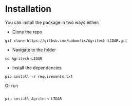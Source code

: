 # Installation

You can install the package in two ways either:

-   Clone the repo

```
git clone https://github.com/nahomfix/Agritech-LIDAR.git
```

-   Navigate to the folder

```
cd Agritech-LIDAR
```

-   Install the dependencies

```
pip install -r requirements.txt
```

Or run

```

pip install Agritech-LIDAR

```

